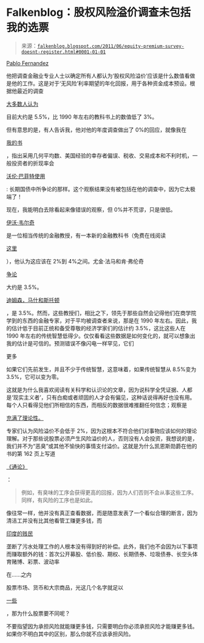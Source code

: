 <!--yml

分类：未分类

日期：2024 年 5 月 12 日 20:53:12

-->

# Falkenblog：股权风险溢价调查未包括我的选票

> 来源：[`falkenblog.blogspot.com/2011/06/equity-premium-survey-doesnt-register.html#0001-01-01`](http://falkenblog.blogspot.com/2011/06/equity-premium-survey-doesnt-register.html#0001-01-01)

[Pablo Fernandez](http://www.iese.edu/aplicaciones/faculty/facultyDetail.asp?lang=en&prof=PFL)

他把调查金融业专业人士以确定所有人都认为‘股权风险溢价’应该是什么数值看做是他的工作。这是对于‘无风险’利率期望的年化回报，用于各种资金成本预设。根据他最近的调查

[大多数人认为](http://papers.ssrn.com/sol3/papers.cfm?abstract_id=1609563)

目前大约是 5.5%，比 1990 年左右的教科书上的数值低了 3%。

但有意思的是，有人告诉我，他对他的年度调查做出了 0%的回应，就像我在

[我的书](http://falkenblog.blogspot.com/2009/07/is-equity-risk-premium-actually-zero.html)

，指出采用几何平均数、美国经验的幸存者偏误、税收、交易成本和不利时机，一般投资者的折现率会

[沃伦·巴菲特使用](http://seekingalpha.com/article/213469-applying-the-equity-risk-premium-in-valuations)

: 长期国债中所争论的那样。这个观察结果没有被包括在他的调查中，因为它太极端了！

现在，我能明白去除看起来像错误的观察，但 0%并不荒谬，只是很低。

[伊沃·韦尔奇](http://book.ivo-welch.info/)

是一位相当传统的金融教授，有一本新的金融教科书（免费在线阅读

[这里](http://book.ivo-welch.info/)

），他认为这应该在 2%到 4%之间。尤金·法马和肯·弗伦奇

[争论](http://papers.ssrn.com/sol3/papers.cfm?abstract_id=236590)

大约是 3.5%。

[迪姆森，马什和斯托顿](http://papers.ssrn.com/sol3/papers.cfm?abstract_id=891620)

，是 3.5%。然而，这些教授们，相比之下，领先于那些自然会记得他们在商学院学到的东西的金融专家，对于平均被调查者来说，那是在 1990 年左右。因此，我的估计低于目前正统和备受尊敬的经济学家们的估计约 3.5%，这比这些人在 1990 年左右的传统智慧低得少。仅仅看看这些数据是如何变化的，就可以想象出我的估计是可信的。预测错误不像闪电一样罕见，它们

更多

如果它们先前发生，并且不少于传统智慧，这意味着，如果传统智慧从 8.5%变为 3.5%，它可以变为零。

这就是为什么我喜欢阅读有关科学和认识论的文章，因为说科学全凭证据、人都是‘现实主义者’，只有白痴或者顽固的人才会有偏见，这种话说得再好也没有用。每个人只看得见他们所相信的东西，而相反的数据很难推翻任何信念；观察是

[充满了理论性。](http://falkenblog.blogspot.com/2011/03/nr-hansons-theory-ladenness.html)

专家们认为风险溢价不会低于 2%，因为这根本不符合他们对事物应该如何的理论理解。对于那些说股票必须产生风险溢价的人，否则没有人会投资，我想说的是，我们并不为“恶臭”或其他不愉快的事情支付溢价。这就是为什么凯恩斯勋爵在他的书的第 162 页上写道

[《通论》](http://www.scribd.com/doc/5858/Keynes-John-Maynard-General-Theory-of-Employment-1936)

：

> 例如，有臭味的工序会获得更高的回报，因为人们否则不会从事这些工序。同样，有风险的工序也是如此。

像往常一样，他并没有真正查看数据，而是随意发表了一个看似合理的断言，因为清洁工并没有比其他看管工赚更多钱，而

[印度的贱民](http://worldfocus.org/blog/2009/03/30/indias-untouchables-trudge-through-sewers/4699/)

垄断了污水处理工作的人根本没有得到好的补偿。此外，我们也不会因为以下事项而赚取额外的钱：首次公开募股、低价股、期权、长期债券、垃圾债券、长空头体育赌博、彩票、波动率

在……之内

股票市场、货币和大宗商品，光这几个名字就足以

[一些](http://www.efalken.com/papers/RRsec4.html)

，那为什么股票要不同呢？

不要指望因为承担风险就能赚更多钱，只需要明白你必须承担风险才能赚更多钱。如果你不明白其中的区别，那么你就不应该承担风险。
